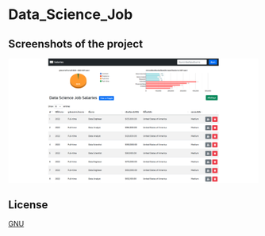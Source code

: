 # Data_Science_Job
## Screenshots of the project
![](https://raw.githubusercontent.com/nueapop/Data_Science_Job/main/assets/images/page.png)
## License

[GNU](https://github.com/nueapop/Data_Science_Job/blob/main/LICENSE)
